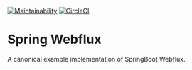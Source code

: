 [![Maintainability](https://api.codeclimate.com/v1/badges/040c0bd46d25df5b3fc6/maintainability)](https://codeclimate.com/github/caracreative/springwebflux/maintainability) [![CircleCI](https://circleci.com/gh/caracreative/springwebflux/tree/master.svg?style=shield)](https://circleci.com/gh/caracreative/springwebflux/tree/master)

# Spring Webflux

A canonical example implementation of SpringBoot Webflux.